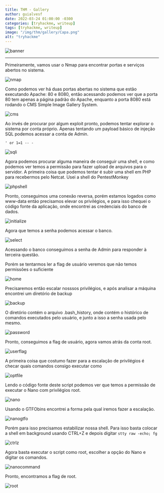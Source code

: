 ```yaml
---
title: THM - Gallery
author: guialvesf
date: 2022-03-24 01:00:00 -0300
categories: [tryhackme, writeup]
tags: [tryhackme, writeup]
image: "/img/thm/gallery/Capa.png"
alt: "tryhackme"
---
```


![banner](/img/thm/gallery/Capa.png)
</p>
<hr>

Primeiramente, vamos usar o Nmap para encontrar portas e serviços abertos no sistema.

![nmap](/img/thm/gallery/NmapOutput.png)

Como podemos ver há duas portas abertas no sistema que estão executando Apache: 80 e 8080, então acessando podemos ver que a porta 80 tem apenas a página padrão do Apache, enquanto a porta 8080 está rodando o CMS Simple Image Gallery System.

![cms](/img/thm/gallery/SimpleImageGallerySystemLogin.png)

Ao invés de procurar por algum exploit pronto, podemos tentar explorar o sistema por conta próprio. Apenas tentando um payload básico de injeção SQL podemos acessar a conta de Admin.

`' or 1=1 -- - `

![sqli](/img/thm/gallery/SimpleImageGallerySystemSQLi.png)

Agora podemos procurar alguma maneira de conseguir uma shell, e como podemos ver temos a permissão para fazer upload de arquivos para o servidor. A primeira coisa que podemos tentar é subir uma shell em PHP para recebermos pelo Netcat. Usei a shell do PentestMonkey

![phpshell](/img/thm/gallery/FirstSession.png)

Pronto, conseguimos uma conexão reversa, porém estamos logados como www-data então precisamos elevar os privilégios, e para isso chequei o código fonte da aplicação, onde encontrei as credenciais do banco de dados.

![initialize](/img/thm/gallery/Initialize.png)

Agora que temos a senha podemos acessar o banco.

![select](/img/thm/gallery/DatabaseSelected.png)

Acessando o banco conseguimos a senha de Admin para responder à terceira questão.

Porém se tentarmos ler a flag de usuário veremos que não temos permissões o suficiente

![home](/img/thm/gallery/MikeHome.png)

Precisaremos então escalar nosssos privilégios, e após analisar a máquina encontrei um diretório de backup

![backup](/img/thm/gallery/MikeBackup.png)

O diretório contém o arquivo .bash_history, onde contém o histórico de comandos executados pelo usuário, e junto a isso a senha usada pelo mesmo.

![password](/img/thm/gallery/MikePassword.png)

Pronto, conseguimos a flag de usuário, agora vamos atrás da conta root.

![userflag](/img/thm/gallery/UserFlag.png)

A primeira coisa que costumo fazer para a escalação de privilégios é checar quais comandos consigo executar como

![optfile](/img/thm/gallery/sudo-l.png)

Lendo o código fonte deste script podemos ver que temos a permissão de executar o Nano com privilégios root.

![nano](/img/thm/gallery/nano.png)

Usando o GTFObins encontrei a forma pela qual iremos fazer a escalação.

![nanogtfo](/img/thm/gallery/nanoGTFOBins.png)

Porém para isso precisamos estabilizar nossa shell. Para isso basta colocar a shell em background usando CTRL+Z e depois digitar
`stty raw -echo; fg`

![ctrlz](/img/thm/gallery/ctrlz.png)

Agora basta executar o script como root, escolher a opção do Nano e digitar os comandos.

![nanocommand](/img/thm/gallery/nanoCommand.png)

Pronto, encontramos a flag de root.

![root](/img/thm/gallery/root.png)
